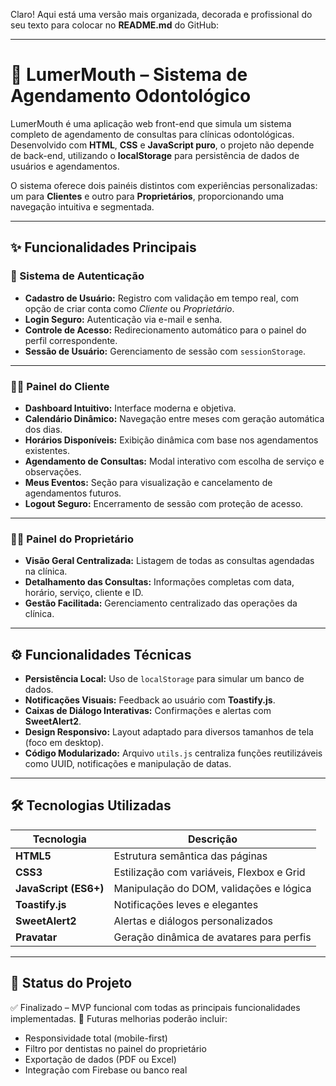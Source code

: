 Claro! Aqui está uma versão mais organizada, decorada e profissional do seu texto para colocar no **README.md** do GitHub:

---

# 🦷 LumerMouth – Sistema de Agendamento Odontológico

LumerMouth é uma aplicação web front-end que simula um sistema completo de agendamento de consultas para clínicas odontológicas. Desenvolvido com **HTML**, **CSS** e **JavaScript puro**, o projeto não depende de back-end, utilizando o **localStorage** para persistência de dados de usuários e agendamentos.

O sistema oferece dois painéis distintos com experiências personalizadas: um para **Clientes** e outro para **Proprietários**, proporcionando uma navegação intuitiva e segmentada.

---

## ✨ Funcionalidades Principais

### 🔐 Sistema de Autenticação

* **Cadastro de Usuário:** Registro com validação em tempo real, com opção de criar conta como *Cliente* ou *Proprietário*.
* **Login Seguro:** Autenticação via e-mail e senha.
* **Controle de Acesso:** Redirecionamento automático para o painel do perfil correspondente.
* **Sessão de Usuário:** Gerenciamento de sessão com `sessionStorage`.

---

### 👩‍⚕️ Painel do Cliente

* **Dashboard Intuitivo:** Interface moderna e objetiva.
* **Calendário Dinâmico:** Navegação entre meses com geração automática dos dias.
* **Horários Disponíveis:** Exibição dinâmica com base nos agendamentos existentes.
* **Agendamento de Consultas:** Modal interativo com escolha de serviço e observações.
* **Meus Eventos:** Seção para visualização e cancelamento de agendamentos futuros.
* **Logout Seguro:** Encerramento de sessão com proteção de acesso.

---

### 🧑‍💼 Painel do Proprietário

* **Visão Geral Centralizada:** Listagem de todas as consultas agendadas na clínica.
* **Detalhamento das Consultas:** Informações completas com data, horário, serviço, cliente e ID.
* **Gestão Facilitada:** Gerenciamento centralizado das operações da clínica.

---

## ⚙️ Funcionalidades Técnicas

* **Persistência Local:** Uso de `localStorage` para simular um banco de dados.
* **Notificações Visuais:** Feedback ao usuário com **Toastify.js**.
* **Caixas de Diálogo Interativas:** Confirmações e alertas com **SweetAlert2**.
* **Design Responsivo:** Layout adaptado para diversos tamanhos de tela (foco em desktop).
* **Código Modularizado:** Arquivo `utils.js` centraliza funções reutilizáveis como UUID, notificações e manipulação de datas.

---

## 🛠 Tecnologias Utilizadas

| Tecnologia            | Descrição                                 |
| --------------------- | ----------------------------------------- |
| **HTML5**             | Estrutura semântica das páginas           |
| **CSS3**              | Estilização com variáveis, Flexbox e Grid |
| **JavaScript (ES6+)** | Manipulação do DOM, validações e lógica   |
| **Toastify.js**       | Notificações leves e elegantes            |
| **SweetAlert2**       | Alertas e diálogos personalizados         |
| **Pravatar**          | Geração dinâmica de avatares para perfis  |

---

## 📌 Status do Projeto

✅ Finalizado – MVP funcional com todas as principais funcionalidades implementadas.
🔧 Futuras melhorias poderão incluir:

* Responsividade total (mobile-first)
* Filtro por dentistas no painel do proprietário
* Exportação de dados (PDF ou Excel)
* Integração com Firebase ou banco real


